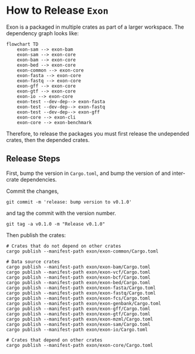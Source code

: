 # How to Release `Exon`

Exon is a packaged in multiple crates as part of a larger workspace. The dependency graph looks like:

```mermaid
flowchart TD
    exon-sam --> exon-bam
    exon-sam --> exon-core
    exon-bam --> exon-core
    exon-bed --> exon-core
    exon-common --> exon-core
    exon-fasta --> exon-core
    exon-fastq --> exon-core
    exon-gff --> exon-core
    exon-gtf --> exon-core
    exon-io --> exon-core
    exon-test --dev-dep--> exon-fasta
    exon-test --dev-dep--> exon-fastq
    exon-test --dev-dep--> exon-gff
    exon-core --> exon-cli
    exon-core --> exon-benchmark
```

Therefore, to release the packages you must first release the undepended crates, then the depended crates.

## Release Steps

First, bump the version in `Cargo.toml`, and bump the version of and inter-crate dependencies.

Commit the changes,

```console
git commit -m 'release: bump version to v0.1.0'
```

and tag the commit with the version number.

```console
git tag -a v0.1.0 -m "Release v0.1.0"
```

Then publish the crates:

```console
# Crates that do not depend on other crates
cargo publish --manifest-path exon/exon-common/Cargo.toml

# Data source crates
cargo publish --manifest-path exon/exon-bam/Cargo.toml
cargo publish --manifest-path exon/exon-vcf/Cargo.toml
cargo publish --manifest-path exon/exon-bcf/Cargo.toml
cargo publish --manifest-path exon/exon-bed/Cargo.toml
cargo publish --manifest-path exon/exon-fasta/Cargo.toml
cargo publish --manifest-path exon/exon-fastq/Cargo.toml
cargo publish --manifest-path exon/exon-fcs/Cargo.toml
cargo publish --manifest-path exon/exon-genbank/Cargo.toml
cargo publish --manifest-path exon/exon-gff/Cargo.toml
cargo publish --manifest-path exon/exon-gtf/Cargo.toml
cargo publish --manifest-path exon/exon-mzml/Cargo.toml
cargo publish --manifest-path exon/exon-sam/Cargo.toml
cargo publish --manifest-path exon/exon-io/Cargo.toml

# Crates that depend on other crates
cargo publish --manifest-path exon/exon-core/Cargo.toml
```
